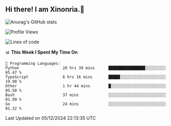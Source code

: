 ## Hi there! I am Xinonria.👋

![Anurag's GitHub stats](https://status-git-main-xinonrias-projects-f26540e3.vercel.app/api?username=xinonria)

<!--START_SECTION:waka-->
![Profile Views](http://img.shields.io/badge/Profile%20Views-65-blue)

![Lines of code](https://img.shields.io/badge/From%20Hello%20World%20I%27ve%20Written-903.8%20thousand%20lines%20of%20code-blue)

📊 **This Week I Spent My Time On** 

```text
💬 Programming Languages: 
Python                   20 hrs 39 mins      ████████████████░░░░░░░░░   65.47 % 
TypeScript               6 hrs 16 mins       █████░░░░░░░░░░░░░░░░░░░░   19.90 % 
Other                    1 hr 44 mins        █░░░░░░░░░░░░░░░░░░░░░░░░   05.50 % 
Bash                     37 mins             ░░░░░░░░░░░░░░░░░░░░░░░░░   01.99 % 
Go                       24 mins             ░░░░░░░░░░░░░░░░░░░░░░░░░   01.32 % 
```


 Last Updated on 05/12/2024 22:13:35 UTC
<!--END_SECTION:waka-->

<!--
**xinonria/xinonria** is a ✨ _special_ ✨ repository because its `README.md` (this file) appears on your GitHub profile.

Here are some ideas to get you started:

- 🔭 I’m currently working on ...
- 🌱 I’m currently learning ...
- 👯 I’m looking to collaborate on ...
- 🤔 I’m looking for help with ...
- 💬 Ask me about ...
- 📫 How to reach me: ...
- 😄 Pronouns: ...
- ⚡ Fun fact: ...
-->

